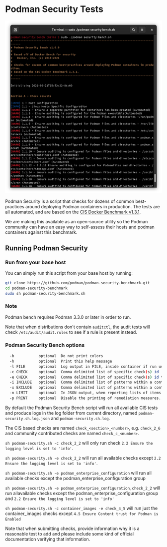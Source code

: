 # Podman Security Tests

![Podman Security Tests running](img/benchmark_log.png)

Podman Security is a script that checks for dozens of common best-practices around deploying Podman containers in production. The tests are all automated, and are based on the [CIS Docker Benchmark v1.3.1](https://www.cisecurity.org/benchmark/docker/).

We are making this available as an open-source utility so the Podman community
can have an easy way to self-assess their hosts and podman containers against
this benchmark.

## Running Podman Security

### Run from your base host

You can simply run this script from your base host by running:

```sh
git clone https://github.com/podman/podman-security-benchmark.git
cd podman-security-benchmark
sudo sh podman-security-benchmark.sh
```

### Note

Podman bench requires Podman 3.3.0 or later in order to run.

Note that when distributions don't contain `auditctl`, the audit tests will check `/etc/audit/audit.rules` to see if a rule is present instead.

### Podman Security Bench options

```sh
  -b           optional  Do not print colors
  -h           optional  Print this help message
  -l FILE      optional  Log output in FILE, inside container if run using podman
  -c CHECK     optional  Comma delimited list of specific check(s) id
  -e CHECK     optional  Comma delimited list of specific check(s) id to exclude
  -i INCLUDE   optional  Comma delimited list of patterns within a container or image name to check
  -x EXCLUDE   optional  Comma delimited list of patterns within a container or image name to exclude from check
  -n LIMIT     optional  In JSON output, when reporting lists of items (containers, images, etc.), limit the number of reported items to LIMIT. Default 0 (no limit).
  -p PRINT     optional  Disable the printing of remediation measures. Default: print remediation measures.
```

By default the Podman Security Bench script will run all available CIS tests and produce
logs in the log folder from current directory, named `podman-security.sh.log.json` and
`podman-security.sh.log`.

The CIS based checks are named `check_<section>_<number>`, e.g. `check_2_6` and community contributed checks are named `check_c_<number>`.

`sh podman-security.sh -c check_2_2` will only run check `2.2 Ensure the logging level is set to 'info'`.

`sh podman-security.sh -e check_2_2` will run all available checks except `2.2 Ensure the logging level is set to 'info'`.

`sh podman-security.sh -e podman_enterprise_configuration` will run all available checks except the podman_enterprise_configuration group

`sh podman-security.sh -e podman_enterprise_configuration,check_2_2` will run allavailable checks except the podman_enterprise_configuration group and `2.2 Ensure the logging level is set to 'info'`

`sh podman-security.sh -c container_images -e check_4_5` will run just the container_images checks except `4.5 Ensure Content trust for Podman is Enabled`

Note that when submitting checks, provide information why it is a reasonable test to add and please include some kind of official documentation verifying that information.
